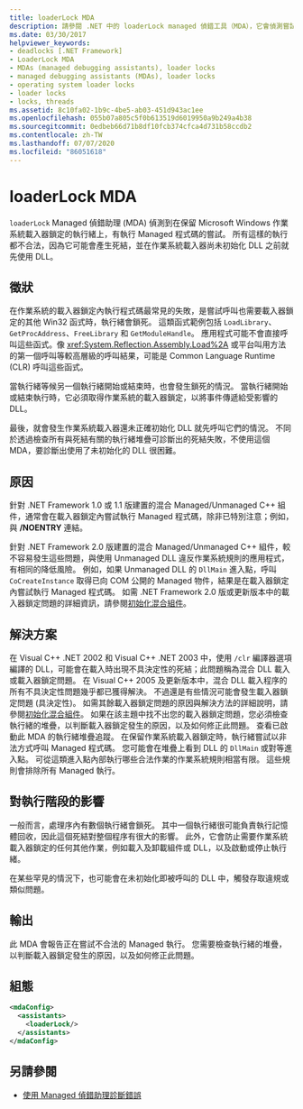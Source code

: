 ```yaml
---
title: loaderLock MDA
description: 請參閱 .NET 中的 loaderLock managed 偵錯工具（MDA），它會偵測嘗試在持有 Windows OS 載入器鎖定的執行緒上執行 managed 程式碼。
ms.date: 03/30/2017
helpviewer_keywords:
- deadlocks [.NET Framework]
- LoaderLock MDA
- MDAs (managed debugging assistants), loader locks
- managed debugging assistants (MDAs), loader locks
- operating system loader locks
- loader locks
- locks, threads
ms.assetid: 8c10fa02-1b9c-4be5-ab03-451d943ac1ee
ms.openlocfilehash: 055b07a805c5f0b613519d6019950a9b249a4b38
ms.sourcegitcommit: 0edbeb66d71b8df10fcb374cfca4d731b58ccdb2
ms.contentlocale: zh-TW
ms.lasthandoff: 07/07/2020
ms.locfileid: "86051618"
---
```

# <a name="loaderlock-mda"></a>loaderLock MDA
`loaderLock` Managed 偵錯助理 (MDA) 偵測到在保留 Microsoft Windows 作業系統載入器鎖定的執行緒上，有執行 Managed 程式碼的嘗試。  所有這樣的執行都不合法，因為它可能會產生死結，並在作業系統載入器尚未初始化 DLL 之前就先使用 DLL。  
  
## <a name="symptoms"></a>徵狀  
 在作業系統的載入器鎖定內執行程式碼最常見的失敗，是嘗試呼叫也需要載入器鎖定的其他 Win32 函式時，執行緒會鎖死。  這類函式範例包括 `LoadLibrary`、`GetProcAddress`、`FreeLibrary` 和 `GetModuleHandle`。  應用程式可能不會直接呼叫這些函式。像 <xref:System.Reflection.Assembly.Load%2A> 或平台叫用方法的第一個呼叫等較高層級的呼叫結果，可能是 Common Language Runtime (CLR) 呼叫這些函式。  
  
 當執行緒等候另一個執行緒開始或結束時，也會發生鎖死的情況。  當執行緒開始或結束執行時，它必須取得作業系統的載入器鎖定，以將事件傳遞給受影響的 DLL。  
  
 最後，就會發生作業系統載入器還未正確初始化 DLL 就先呼叫它們的情況。  不同於透過檢查所有與死結有關的執行緒堆疊可診斷出的死結失敗，不使用這個 MDA，要診斷出使用了未初始化的 DLL 很困難。  
  
## <a name="cause"></a>原因  
 針對 .NET Framework 1.0 或 1.1 版建置的混合 Managed/Unmanaged C++ 組件，通常會在載入器鎖定內嘗試執行 Managed 程式碼，除非已特別注意；例如，與 **/NOENTRY** 連結。
  
 針對 .NET Framework 2.0 版建置的混合 Managed/Unmanaged C++ 組件，較不容易發生這些問題，與使用 Unmanaged DLL 違反作業系統規則的應用程式，有相同的降低風險。  例如，如果 Unmanaged DLL 的 `DllMain` 進入點，呼叫 `CoCreateInstance` 取得已向 COM 公開的 Managed 物件，結果是在載入器鎖定內嘗試執行 Managed 程式碼。 如需 .NET Framework 2.0 版或更新版本中的載入器鎖定問題的詳細資訊，請參閱[初始化混合組件](/cpp/dotnet/initialization-of-mixed-assemblies)。  
  
## <a name="resolution"></a>解決方案  
 在 Visual C++ .NET 2002 和 Visual C++ .NET 2003 中，使用 `/clr` 編譯器選項編譯的 DLL，可能會在載入時出現不具決定性的死結；此問題稱為混合 DLL 載入或載入器鎖定問題。 在 Visual C++ 2005 及更新版本中，混合 DLL 載入程序的所有不具決定性問題幾乎都已獲得解決。 不過還是有些情況可能會發生載入器鎖定問題 (具決定性)。 如需其餘載入器鎖定問題的原因與解決方法的詳細說明，請參閱[初始化混合組件](/cpp/dotnet/initialization-of-mixed-assemblies)。 如果在該主題中找不出您的載入器鎖定問題，您必須檢查執行緒的堆疊，以判斷載入器鎖定發生的原因，以及如何修正此問題。 查看已啟動此 MDA 的執行緒堆疊追蹤。  在保留作業系統載入器鎖定時，執行緒嘗試以非法方式呼叫 Managed 程式碼。  您可能會在堆疊上看到 DLL 的 `DllMain` 或對等進入點。  可從這類進入點內部執行哪些合法作業的作業系統規則相當有限。  這些規則會排除所有 Managed 執行。  
  
## <a name="effect-on-the-runtime"></a>對執行階段的影響  
 一般而言，處理序內有數個執行緒會鎖死。  其中一個執行緒很可能負責執行記憶體回收，因此這個死結對整個程序有很大的影響。  此外，它會防止需要作業系統載入器鎖定的任何其他作業，例如載入及卸載組件或 DLL，以及啟動或停止執行緒。  
  
 在某些罕見的情況下，也可能會在未初始化即被呼叫的 DLL 中，觸發存取違規或類似問題。  
  
## <a name="output"></a>輸出  
 此 MDA 會報告正在嘗試不合法的 Managed 執行。  您需要檢查執行緒的堆疊，以判斷載入器鎖定發生的原因，以及如何修正此問題。  
  
## <a name="configuration"></a>組態  
  
```xml  
<mdaConfig>  
  <assistants>  
    <loaderLock/>  
  </assistants>  
</mdaConfig>  
```  
  
## <a name="see-also"></a>另請參閱

- [使用 Managed 偵錯助理診斷錯誤](diagnosing-errors-with-managed-debugging-assistants.md)
